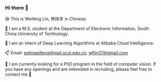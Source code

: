 ### Hi there 👋

😄 This is Weifeng Lin, 林炜丰 in Chinese.

🏫 I am a M.S. student at the Department of Electronic Information, South China University of Technology.

🏢 I am an intern of Deep Learning Algorithms at Alibaba Cloud Intelligence.

📫 Email: eelinweifeng@mail.scut.edu.cn; wflin37@gmail.com

🤔 I am currently looking for a PhD program in the field of computer vision. If you have any openings and are interested in recruiting, please feel free to contact me.👏

<!--
📖 homepage: https://www.lsl.zone/
-->
<!--
**AFeng-x/Afeng-x** is a ✨ _special_ ✨ repository because its `README.md` (this file) appears on your GitHub profile.

Here are some ideas to get you started:

- 🔭 I’m currently working on ...
- 🌱 I’m currently learning ...
- 👯 I’m looking to collaborate on ...
- 🤔 I’m looking for help with ...
- 💬 Ask me about ...
- 📫 How to reach me: ...
- 😄 Pronouns: ...
- ⚡ Fun fact: ...
-->
